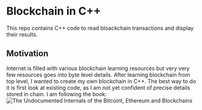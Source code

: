 # Blockchain in C++
This repo contains C++ code to read bloackchain transactions and display their results.

## Motivation
Internet is filled with various blockchain learning resources but very very few resources goes into byte level details. After learning blockchain from top level, I wanted to create my own blockchain in C++. The best way to do it is first look at existing code, as I am not yet confident of precise details stored in chain.
I am following the book: ![The Undocumented Internals of the Bitcoint, Ethereum and Blockchains](https://www.google.at/books/edition/THE_UNDOCUMENTED_INTERNALS_OF_THE_BITCOI/_YtjDwAAQBAJ?hl=en&gbpv=1&dq=bitcoin+in+c%2B%2B&printsec=frontcover)

